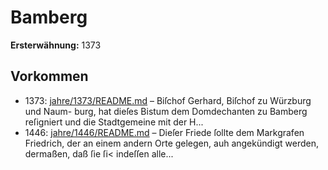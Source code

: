 # Bamberg

**Ersterwähnung:** 1373

## Vorkommen
- 1373: [jahre/1373/README.md](../jahre/1373/README.md) – Biſchof Gerhard, Biſchof zu Würzburg und Naum-
burg, hat dieſes Bistum dem Domdechanten zu Bamberg
reſigniert und die Stadtgemeine mit der H...
- 1446: [jahre/1446/README.md](../jahre/1446/README.md) – Dieſer Friede ſollte dem Markgrafen Friedrich, der
an einem andern Orte gelegen, auh angekündigt werden,
dermaßen, daß ſie ſi< indeſſen alle...
